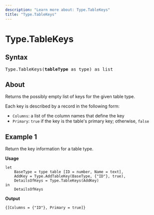 ```yaml
---
description: "Learn more about: Type.TableKeys"
title: "Type.TableKeys"
---
```

# Type.TableKeys

## Syntax

<pre>
Type.TableKeys(<b>tableType</b> as type) as list
</pre>

## About

Returns the possibly empty list of keys for the given table type.

Each key is described by a record in the following form:

* `Columns`: a list of the column names that define the key
* `Primary`: `true` if the key is the table's primary key; otherwise, `false`

## Example 1

Return the key information for a table type.

**Usage**

```powerquery-m
let
    BaseType = type table [ID = number, Name = text],
    AddKey = Type.AddTableKey(BaseType, {"ID"}, true),
    DetailsOfKeys = Type.TableKeys(AddKey)
in
    DetailsOfKeys
```

**Output**

```powerquery-m
{[Columns = {"ID"}, Primary = true]}
```
